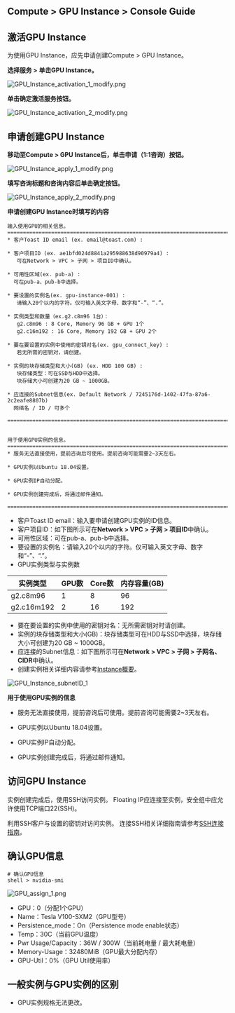 ## Compute > GPU Instance > Console Guide

## 激活GPU Instance

为使用GPU Instance，应先申请创建Compute > GPU Instance。

**选择服务 > 单击GPU Instance。**

![GPU_Instance_activation_1_modify.png](http://static.toastoven.net/prod_gpu/en_GPU_Instance_activation_1_modify.png)  

**单击确定激活服务按钮。**

![GPU_Instance_activation_2_modify.png](http://static.toastoven.net/prod_gpu/en_GPU_Instance_activation_2_modify.png)



## 申请创建GPU Instance

**移动至Compute > GPU Instance后，单击申请（1:1咨询）按钮。**

![GPU_Instance_apply_1_modify.png](http://static.toastoven.net/prod_gpu/en_GPU_Instance_apply_1_modify.png)


**填写咨询标题和咨询内容后单击确定按钮。**

![GPU_Instance_apply_2_modify.png](http://static.toastoven.net/prod_gpu/en_GPU_Instance_apply_2_modify.png)


**申请创建GPU Instance时填写的内容**

```
输入使用GPU的相关信息。
=============================================================================
* 客户Toast ID email (ex. email@toast.com) :

* 客户项目ID (ex. ae1bfd024d8841a295988638d90979a4) :
   可在Network > VPC > 子网 > 项目ID中确认。

* 可用性区域(ex. pub-a) :
  可在pub-a、pub-b中选择。

* 要设置的实例名(ex. gpu-instance-001) :
   请输入20个以内的字符。仅可输入英文字母、数字和“-”、“.”。

* 实例类型和数量（ex.g2.c8m96 1台）：
   g2.c8m96 : 8 Core, Memory 96 GB + GPU 1个
   g2.c16m192 : 16 Core, Memory 192 GB + GPU 2个

* 要在要设置的实例中使用的密钥对名(ex. gpu_connect_key) :
   若无所需的密钥对，请创建。

* 实例的块存储类型和大小(GB) (ex. HDD 100 GB) :
   块存储类型：可在SSD与HDD中选择。
   块存储大小可创建为20 GB ~ 1000GB。

* 应连接的Subnet信息(ex. Default Network / 7245176d-1402-47fa-87a6-2c2eafe8807b)
  网络名 / ID / 可多个

=============================================================================


用于使用GPU实例的信息。
=============================================================================
* 服务无法直接使用，提前咨询后可使用。提前咨询可能需要2~3天左右。

* GPU实例以Ubuntu 18.04设置。

* GPU实例IP自动分配。

* GPU实例创建完成后，将通过邮件通知。

=============================================================================
```

* 客户Toast ID email：输入要申请创建GPU实例的ID信息。
* 客户项目ID：如下图所示可在**Network > VPC > 子网 > 项目ID**中确认。
* 可用性区域：可在pub-a、pub-b中选择。
* 要设置的实例名：请输入20个以内的字符。仅可输入英文字母、数字和“-”、“.”。
* GPU实例类型与实例数

| 实例类型 | GPU数 | Core数 | 内存容量(GB) |
| --- | --- | --- | --- |
| g2.c8m96 | 1 | 8 | 96 |
| g2.c16m192 | 2 | 16 | 192 |

* 要在要设置的实例中使用的密钥对名：无所需密钥对时请创建。
* 实例的块存储类型和大小(GB)：块存储类型可在HDD与SSD中选择，块存储大小可创建为20 GB ~ 1000GB。
* 应连接的Subnet信息：如下图所示可在**Network > VPC > 子网 > 子网名、CIDR**中确认。
* 创建实例相关详细内容请参考[Instance概要](http://docs.toast.com/ko/Compute/Instance/ko/overview/)。


![GPU_Instance_subnetID_1](http://static.toastoven.net/prod_gpu/en_GPU_Instance_subnetID_1.png)


**用于使用GPU实例的信息**

* 服务无法直接使用，提前咨询后可使用。提前咨询可能需要2~3天左右。

* GPU实例以Ubuntu 18.04设置。

* GPU实例IP自动分配。

* GPU实例创建完成后，将通过邮件通知。


## 访问GPU Instance

实例创建完成后，使用SSH访问实例。
Floating IP应连接至实例，安全组中应允许使用TCP端口22(SSH)。

利用SSH客户与设置的密钥对访问实例。
连接SSH相关详细指南请参考[SSH连接指南](https://docs.toast.com/ko/Compute/Instance/ko/overview/#linux)。



## 确认GPU信息

```
# 确认GPU信息
shell > nvidia-smi
```

![GPU_assign_1.png](http://static.toastoven.net/prod_gpu/GPU_assign_1.png)


* GPU：0（分配1个GPU）
* Name：Tesla V100-SXM2（GPU型号）
* Persistence_mode：On（Persistence mode enable状态）
* Temp：30C（当前GPU温度）
* Pwr Usage/Capacity：36W / 300W（当前耗电量 / 最大耗电量）
* Memory-Usage：32480MiB（GPU最大分配内存）
* GPU-Util：0%（GPU Util使用率）

## 一般实例与GPU实例的区别

* GPU实例规格无法更改。

